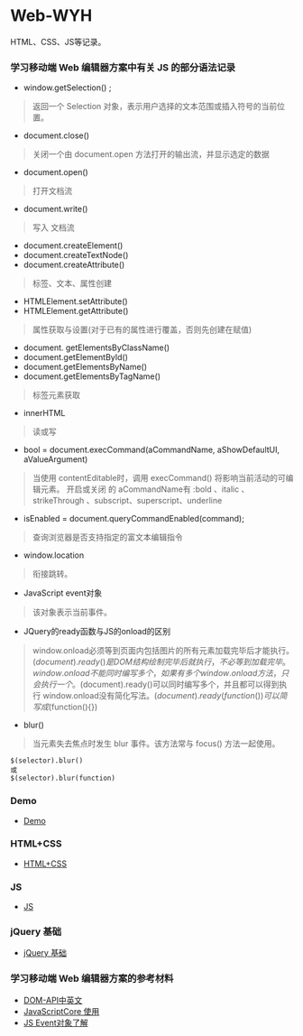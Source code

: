 # Web-WYH
HTML、CSS、JS等记录。


### 学习移动端 Web 编辑器方案中有关 JS 的部分语法记录
* window.getSelection() ;
> 返回一个  Selection 对象，表示用户选择的文本范围或插入符号的当前位置。

* document.close()
> 关闭一个由 document.open 方法打开的输出流，并显示选定的数据

* document.open()
> 打开文档流

* document.write()
> 写入 文档流

* document.createElement()
* document.createTextNode()
* document.createAttribute()
> 标签、文本、属性创建

* HTMLElement.setAttribute()
* HTMLElement.getAttribute()
> 属性获取与设置(对于已有的属性进行覆盖，否则先创建在赋值)

* document. getElementsByClassName()
* document.getElementById()
* document.getElementsByName()
* document.getElementsByTagName()
>  标签元素获取

* innerHTML
> 读或写

* bool = document.execCommand(aCommandName, aShowDefaultUI, aValueArgument)
> 当使用 contentEditable时，调用 execCommand() 将影响当前活动的可编辑元素。
  开启或关闭 的 aCommandName有 :bold 、italic 、strikeThrough 、subscript、superscript、underline

* isEnabled = document.queryCommandEnabled(command);
> 查询浏览器是否支持指定的富文本编辑指令

* window.location
> 衔接跳转。

* JavaScript event对象
> 该对象表示当前事件。

* JQuery的ready函数与JS的onload的区别
> window.onload必须等到页面内包括图片的所有元素加载完毕后才能执行。$(document).ready()是DOM结构绘制完毕后就执行，不必等到加载完毕。
> window.onload不能同时编写多个，如果有多个window.onload方法，只会执行一个。$(document).ready()可以同时编写多个，并且都可以得到执行
> window.onload没有简化写法。$(document).ready(function(){})可以简写成$(function(){})

* blur()
> 当元素失去焦点时发生 blur 事件。该方法常与 focus() 方法一起使用。
```
$(selector).blur()
或
$(selector).blur(function)
```


### Demo
* [Demo](https://github.com/itwyhuaing/Web-WYH/tree/master/Demo)

### HTML+CSS
* [HTML+CSS](https://github.com/itwyhuaing/Web-WYH/tree/master/HTML%2BCSS)

### JS
* [JS](https://github.com/itwyhuaing/Web-WYH/tree/master/JS)

### jQuery 基础
* [jQuery 基础](https://github.com/itwyhuaing/Web-WYH/tree/master/jQuery%20基础)

### 学习移动端 Web 编辑器方案的参考材料
* [DOM-API中英文](https://developer.mozilla.org/zh-CN/docs/Web/API)
* [JavaScriptCore 使用](http://www.jianshu.com/p/a329cd4a67ee)
* [JS Event对象了解](http://www.itxueyuan.org/view/6340.html)
